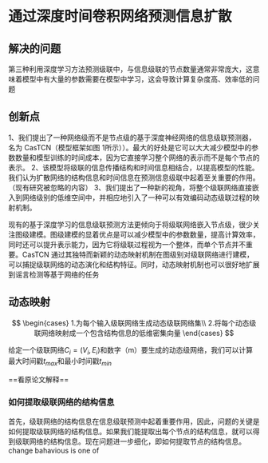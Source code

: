 # 通过深度时间卷积网络预测信息扩散
## 解决的问题
第三种利用深度学习方法预测级联中，与信息级联的节点数量通常非常庞大，这意味着模型中有大量的参数需要在模型中学习，这会导致计算复杂度高、效率低的问题
## 创新点
1、我们提出了一种网络级而不是节点级的基于深度神经网络的信息级联预测器，名为 CasTCN（模型框架如图 1所示））。最大的好处是它可以大大减少模型中的参数数量和模型训练的时间成本，因为它直接学习整个网络的表示而不是每个节点的表示。
2、该模型将级联的信息传播结构和时间信息相结合，以提高模型的性能。我们认为扩散网络的结构信息和时间信息在预测信息级联中起着至关重要的作用。（现有研究被忽略的内容）
3、我们提出了一种新的视角，将整个级联网络直接嵌入到网络级别的低维空间中，并相应地引入了一种可以有效编码动态级联过程的映射机制。

现有的基于深度学习的信息级联预测方法更倾向于将级联网络嵌入节点级，很少关注图级建模。图级建模的显着优点是可以减少模型中的参数数量，提高计算效率，同时还可以提升表示能力，因为它将级联过程视为一个整体，而单个节点并不重要。CasTCN 通过其独特而新颖的动态映射机制在图级别对级联网络进行建模，可以捕捉级联网络的动态演化和结构特征。同时，动态映射机制也可以很好地扩展到谣言检测等基于网络的任务

## 动态映射
$$
\begin{cases}
1.为每个输入级联网络生成动态级联网络集\\
2.将每个动态级联网络映射成一个包含结构信息的低维密集向量
\end{cases}
$$

给定一个级联网络$C_i=(V_i,E_i)$和数字（m）要生成的动态级网络，我们可以计算最大时间戳$t_{max}$和最小时间戳$t_{min}$

==看原论文解释==
### 如何提取级联网络的结构信息
首先，级联网络的结构信息在信息级联预测中起着重要作用，因此，问题的关键是如何提取级联网络的结构信息。如果我们能提取出每个节点的结构信息，就可以得到级联网络的结构信息。现在问题进一步细化，即如何提取节点的结构信息。
change bahavious is one of 